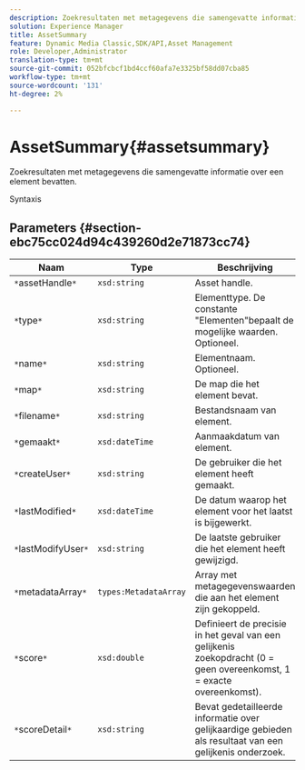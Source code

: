 ```yaml
---
description: Zoekresultaten met metagegevens die samengevatte informatie over een element bevatten.
solution: Experience Manager
title: AssetSummary
feature: Dynamic Media Classic,SDK/API,Asset Management
role: Developer,Administrator
translation-type: tm+mt
source-git-commit: 052bfcbcf1bd4ccf60afa7e3325bf58dd07cba85
workflow-type: tm+mt
source-wordcount: '131'
ht-degree: 2%

---
```



# AssetSummary{#assetsummary}

Zoekresultaten met metagegevens die samengevatte informatie over een element bevatten.

Syntaxis

## Parameters {#section-ebc75cc024d94c439260d2e71873cc74}

| Naam | Type | Beschrijving |
|---|---|---|
| `*`assetHandle`*` | `xsd:string` | Asset handle. |
| `*`type`*` | `xsd:string` | Elementtype. De constante &quot;Elementen&quot;bepaalt de mogelijke waarden. Optioneel. |
| `*`name`*` | `xsd:string` | Elementnaam. Optioneel. |
| `*`map`*` | `xsd:string` | De map die het element bevat. |
| `*`filename`*` | `xsd:string` | Bestandsnaam van element. |
| `*`gemaakt`*` | `xsd:dateTime` | Aanmaakdatum van element. |
| `*`createUser`*` | `xsd:string` | De gebruiker die het element heeft gemaakt. |
| `*`lastModified`*` | `xsd:dateTime` | De datum waarop het element voor het laatst is bijgewerkt. |
| `*`lastModifyUser`*` | `xsd:string` | De laatste gebruiker die het element heeft gewijzigd. |
| `*`metadataArray`*` | `types:MetadataArray` | Array met metagegevenswaarden die aan het element zijn gekoppeld. |
| `*`score`*` | `xsd:double` | Definieert de precisie in het geval van een gelijkenis zoekopdracht (0 = geen overeenkomst, 1 = exacte overeenkomst). |
| `*`scoreDetail`*` | `xsd:string` | Bevat gedetailleerde informatie over gelijkaardige gebieden als resultaat van een gelijkenis onderzoek. |

